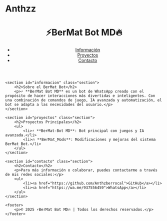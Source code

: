 # Anthzz
<!DOCTYPE html>
<html lang="es">
<head>
    <meta charset="UTF-8">
    <meta name="viewport" content="width=device-width, initial-scale=1.0">
    <meta name="description" content="Página de presentación del BerMat Bot">
    <title>⚡BerMat Bot MD🔥</title>
    <link rel="stylesheet" href="styles.css">
</head>
<body>
    <header>
        <div class="logo">
            <h1>⚡BerMat Bot MD🔥</h1>
        </div>
        <nav>
            <ul>
                <li><a href="#informacion">Información</a></li>
                <li><a href="#proyectos">Proyectos</a></li>
                <li><a href="#contacto">Contacto</a></li>
            </ul>
        </nav>
    </header>

    <section id="informacion" class="section">
        <h2>Sobre el BerMat Bot</h2>
        <p>⚡ **BerMat Bot MD** es un bot de WhatsApp creado con el propósito de hacer interacciones más divertidas e inteligentes. Con una combinación de comandos de juego, IA avanzada y automatización, el bot se adapta a las necesidades del usuario.</p>
    </section>

    <section id="proyectos" class="section">
        <h2>Proyectos Principales</h2>
        <ul>
            <li>⚡ **BerMat-Bot MD**: Bot principal con juegos y IA avanzada.</li>
            <li>🔥 **BerMat_Mods**: Modificaciones y mejoras del sistema BerMat Bot.</li>
        </ul>
    </section>

    <section id="contacto" class="section">
        <h2>Contacto</h2>
        <p>Para más información o colaborar, puedes contactarme a través de mis redes sociales:</p>
        <ul>
            <li><a href="https://github.com/Anthzberrocal">GitHub</a></li>
            <li><a href="https://wa.me/937556459">WhatsApp</a></li>
        </ul>
    </section>

    <footer>
        <p>© 2025 ⚡BerMat Bot MD🔥 | Todos los derechos reservados.</p>
    </footer>
</body>
</html>
